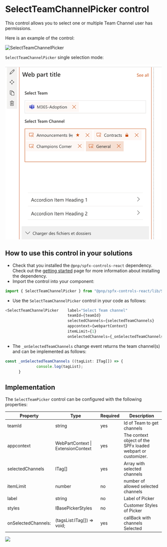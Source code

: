 # SelectTeamChannelPicker control

This control allows you to select one or multiple Team Channel user has permissions.

Here is an example of the control:

![SelectTeamChannelPicker](../assets/SelectTeamPicker.gif)

`SelectTeamChannelPicker` single selection mode:

![SelectTeamselection](../assets/SelectTeamChannelPicker.png)


## How to use this control in your solutions

- Check that you installed the `@pnp/spfx-controls-react` dependency. Check out the [getting started](../../#getting-started) page for more information about installing the dependency.
- Import the control into your component:

```TypeScript
import { SelectTeamChannelPicker } from "@pnp/spfx-controls-react/lib/SelectTeamChannelPicker";
```

- Use the `SelectTeamChannelPicker` control in your code as follows:

```TypeScript
<SelectTeamChannelPicker    label="Select Team channel"
                            teamId={teamId}
                            selectedChannels={selectedTeamChannels}
                            appcontext={webpartContext}
                            itemLimit={1}
                            onSelectedChannels={_onSelectedTeamChannels}/>
```

- The `_onSelectedTeamChannels` change event returns the team channel(s) and can be implemented as follows:

```TypeScript
const _onSelectedTeamChannels ((tagList: ITag[]) => {
              console.log(tagList);
      }
```

## Implementation


The `SelectTeamPicker` control can be configured with the following properties:

| Property | Type | Required | Description |
| ---- | ---- | ---- | ---- |
| teamId | string | yes | Id of Team to get channels  |
| appcontext | WebPartContext \| ExtensionContext | yes | The context object of the SPFx loaded webpart or customizer. |
| selectedChannels | ITag[] | yes | Array with selected channels  |
| itemLimit | number | no | number of allowed selected channels |
| label | string | no | Label of Picker |
| styles | IBasePickerStyles | no | Customer Styles of Picker |
| onSelectedChannels: | (tagsList:ITag[]) => void; | yes | callBack with channels Selected |



![](https://telemetry.sharepointpnp.com/sp-dev-fx-controls-react/wiki/controls/ListPicker)
